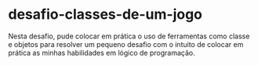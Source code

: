 # desafio-classes-de-um-jogo
Nesta desafio, pude colocar em prática o uso de ferramentas como classe e objetos para resolver um pequeno desafio com o intuito de colocar em prática as minhas habilidades em lógico de programação.
